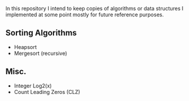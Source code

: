 In this repository I intend to keep copies of algorithms or data structures I implemented at some point mostly for future reference purposes.

## Sorting Algorithms
- Heapsort
- Mergesort (recursive)

## Misc.
- Integer Log2(x)
- Count Leading Zeros (CLZ)
